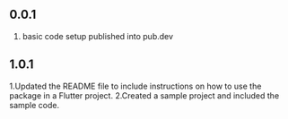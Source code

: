 ## 0.0.1

1. basic code setup published into pub.dev

## 1.0.1

1.Updated the README file to include instructions on how to use the package in a Flutter project.
2.Created a sample project and included the sample code.
